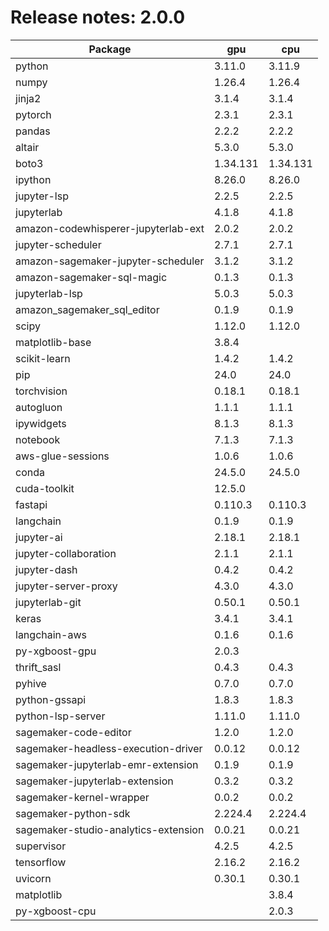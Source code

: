 # Release notes: 2.0.0

Package | gpu| cpu
---|---|---
python|3.11.0|3.11.9
numpy|1.26.4|1.26.4
jinja2|3.1.4|3.1.4
pytorch|2.3.1|2.3.1
pandas|2.2.2|2.2.2
altair|5.3.0|5.3.0
boto3|1.34.131|1.34.131
ipython|8.26.0|8.26.0
jupyter-lsp|2.2.5|2.2.5
jupyterlab|4.1.8|4.1.8
amazon-codewhisperer-jupyterlab-ext|2.0.2|2.0.2
jupyter-scheduler|2.7.1|2.7.1
amazon-sagemaker-jupyter-scheduler|3.1.2|3.1.2
amazon-sagemaker-sql-magic|0.1.3|0.1.3
jupyterlab-lsp|5.0.3|5.0.3
amazon_sagemaker_sql_editor|0.1.9|0.1.9
scipy|1.12.0|1.12.0
matplotlib-base|3.8.4| 
scikit-learn|1.4.2|1.4.2
pip|24.0|24.0
torchvision|0.18.1|0.18.1
autogluon|1.1.1|1.1.1
ipywidgets|8.1.3|8.1.3
notebook|7.1.3|7.1.3
aws-glue-sessions|1.0.6|1.0.6
conda|24.5.0|24.5.0
cuda-toolkit|12.5.0| 
fastapi|0.110.3|0.110.3
langchain|0.1.9|0.1.9
jupyter-ai|2.18.1|2.18.1
jupyter-collaboration|2.1.1|2.1.1
jupyter-dash|0.4.2|0.4.2
jupyter-server-proxy|4.3.0|4.3.0
jupyterlab-git|0.50.1|0.50.1
keras|3.4.1|3.4.1
langchain-aws|0.1.6|0.1.6
py-xgboost-gpu|2.0.3| 
thrift_sasl|0.4.3|0.4.3
pyhive|0.7.0|0.7.0
python-gssapi|1.8.3|1.8.3
python-lsp-server|1.11.0|1.11.0
sagemaker-code-editor|1.2.0|1.2.0
sagemaker-headless-execution-driver|0.0.12|0.0.12
sagemaker-jupyterlab-emr-extension|0.1.9|0.1.9
sagemaker-jupyterlab-extension|0.3.2|0.3.2
sagemaker-kernel-wrapper|0.0.2|0.0.2
sagemaker-python-sdk|2.224.4|2.224.4
sagemaker-studio-analytics-extension|0.0.21|0.0.21
supervisor|4.2.5|4.2.5
tensorflow|2.16.2|2.16.2
uvicorn|0.30.1|0.30.1
matplotlib| |3.8.4
py-xgboost-cpu| |2.0.3
